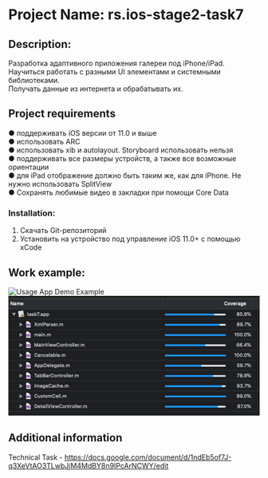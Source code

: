 # Project Name: rs.ios-stage2-task7

## Description:

Разработка адаптивного приложения галереи под iPhone/iPad. <br />
Научиться работать с разными UI элементами и системными библиотеками. <br />
Получать данные из интернета и обрабатывать их.

## Project requirements

● поддерживать iOS версии от 11.0 и выше <br />
● использовать ARC <br />
● использовать xib и autolayout. Storyboard использовать нельзя <br />
● поддерживать все размеры устройств, а также все возможные ориентации <br />
● для iPad отображение должно быть таким же, как для iPhone. Не нужно использовать SplitView <br />
● Сохранять любимые видео в закладки при помощи Core Data <br />

### Installation:

1. Скачать Git-репозиторий <br />
2. Установить на устройство под управление iOS 11.0+ с помощью xCode

## Work example:

![Usage App Demo Example](demo/demo.gif) <br />
![UI Tests](demo/tests.png)

## Additional information

Technical Task - https://docs.google.com/document/d/1ndEb5of7J-q3XeVtAO3TLwbJjM4MdBY8n9IPcArNCWY/edit <br />
